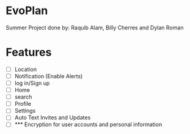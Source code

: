 # EvoPlan
Summer Project done by: Raquib Alam, Billy Cherres and Dylan Roman

# Features 
- [ ] Location 
- [ ] Notification (Enable Alerts)
- [ ] log in/Sign up
- [ ] Home
- [ ] search
- [ ] Profile
- [ ] Settings
- [ ] Auto Text Invites and Updates
- [ ] *** Encryption for user accounts and personal information
